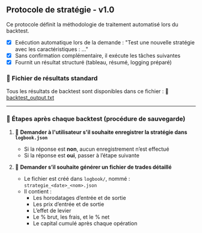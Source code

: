 ## Protocole de stratégie - v1.0

Ce protocole définit la méthodologie de traitement automatisé lors du backtest.

- [x] Exécution automatique lors de la demande :
      "Test une nouvelle stratégie avec les caractéristiques : ..."
- [x] Sans confirmation complémentaire, il exécute les tâches suivantes
- [x] Fournit un résultat structuré (tableau, résumé, logging préparé)

### 🔗 Fichier de résultats standard

Tous les résultats de backtest sont disponibles dans ce fichier :
📄 [backtest_output.txt](https://github.com/SteBal-star/xrp-data/blob/master/backtest_output.txt)

---

### 🧠 Étapes après chaque backtest (procédure de sauvegarde)

1. 📝 **Demander à l'utilisateur s'il souhaite enregistrer la stratégie dans `logbook.json`**
   - Si la réponse est **non**, aucun enregistrement n’est effectué
   - Si la réponse est **oui**, passer à l’étape suivante

2. 📘 **Demander s’il souhaite générer un fichier de trades détaillé**
   - Le fichier est créé dans `logbook/`, nommé :
     `strategie_<date>_<nom>.json`
   - Il contient :
     - Les horodatages d’entrée et de sortie
     - Les prix d’entrée et de sortie
     - L’effet de levier
     - Le % brut, les frais, et le % net
     - Le capital cumulé après chaque opération
